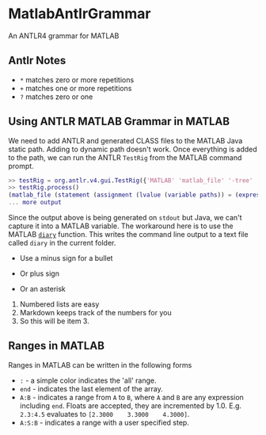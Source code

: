 # MatlabAntlrGrammar
An ANTLR4 grammar for MATLAB

## Antlr Notes
* `*` matches zero or more repetitions
* `+` matches one or more repetitions
* `?` matches zero or one

## Using ANTLR MATLAB Grammar in MATLAB

We need to add ANTLR and generated CLASS files to the MATLAB Java static path. Adding to dynamic path doesn't work. Once everything is added to the path, we can run the ANTLR `TestRig` from the MATLAB command prompt.

```matlab
>> testRig = org.antlr.v4.gui.TestRig({'MATLAB' 'matlab_file' '-tree' 'startup.m'})
>> testRig.process()
(matlab_file (statement (assignment (lvalue (variable paths)) = (expression (cell { (expression_list (expression (lvalue (variable pwd))) , (expression 'D:\Source\BitBucket\vinodkhare\MATLAB-PEP') , (expression 'D:\Source\BitBucket\vinodkhare\MATLAB-Javelin')) }))) ;) (statement (for_statement for 
... more output
```

Since the output above is being generated on `stdout` but Java, we can't capture it into a MATLAB variable. The workaround here is to use the MATLAB [`diary`](https://www.mathworks.com/help/matlab/ref/diary.html) function. This writes the command line output to a text file called `diary` in the current folder.

- Use a minus sign for a bullet
+ Or plus sign
* Or an asterisk

1. Numbered lists are easy
2. Markdown keeps track of
   the numbers for you
7. So this will be item 3.

## Ranges in MATLAB

Ranges in MATLAB can be written in the following forms

* `:` - a simple color indicates the 'all' range.
* `end` - indicates the last element of the array.
* `A:B` - indicates a range from `A` to `B`, where `A` and `B` are any expression including `end`. Floats are accepted, they are incremented by 1.0. E.g. `2.3:4.5` evaluates to `[2.3000    3.3000    4.3000]`.
* `A:S:B` - indicates a range with a user specified step.